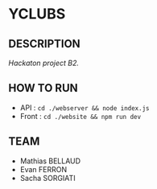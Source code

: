 # YCLUBS

## DESCRIPTION
*Hackaton project B2.*

## HOW TO RUN
- API : `cd ./webserver && node index.js`
- Front : `cd ./website && npm run dev`

## TEAM
- Mathias BELLAUD
- Evan FERRON
- Sacha SORGIATI
